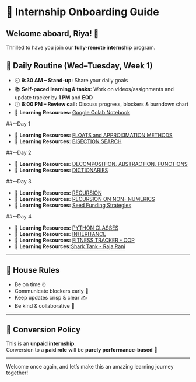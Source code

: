 # 🌟 Internship Onboarding Guide

## Welcome aboard, Riya! 🎉
Thrilled to have you join our **fully-remote internship** program.  

## 📅 Daily Routine (Wed–Tuesday, Week 1)
- 🕤 **9:30 AM – Stand-up:** Share your daily goals  
- 📚 **Self-paced learning & tasks:** Work on videos/assignments and update tracker by **1 PM** and **EOD**  
- 🕕 **6:00 PM – Review call:** Discuss progress, blockers & burndown chart  
- 🔗 **Learning Resources:** [Google Colab Notebook](https://colab.research.google.com/drive/1DfEu0qu1BA506R8cpkPZ4wZVJWG8sQoo)

##--Day 1 
- 🔗 **Learning Resources:** [FLOATS and APPROXIMATION METHODS](https://www.youtube.com/watch?v=PJ_5VNvJGtA&list=PLUl4u3cNGP62A-ynp6v6-LGBCzeH3VAQB&index=6)
- 🔗 **Learning Resources:** [BISECTION SEARCH](https://www.youtube.com/watch?v=PJ_5VNvJGtA&list=PLUl4u3cNGP62A-ynp6v6-LGBCzeH3VAQB&index=6)

##--Day 2 
- 🔗 **Learning Resources:** [DECOMPOSITION, ABSTRACTION, FUNCTIONS](https://www.youtube.com/watch?v=Qf6OVR8MLnU&list=PLUl4u3cNGP62A-ynp6v6-LGBCzeH3VAQB&index=7)
- 🔗 **Learning Resources:** [DICTIONARIES](https://www.youtube.com/watch?v=lTgLOuaQsvk&list=PLUl4u3cNGP62A-ynp6v6-LGBCzeH3VAQB&index=14)

##--Day 3
- 🔗 **Learning Resources:** [RECURSION](https://www.youtube.com/watch?v=Bbyp4VRbmyY&list=PLUl4u3cNGP62A-ynp6v6-LGBCzeH3VAQB&index=15)
- 🔗 **Learning Resources:** [RECURSION ON NON- NUMERICS](https://www.youtube.com/watch?v=2XxGplWqXVQ&list=PLUl4u3cNGP62A-ynp6v6-LGBCzeH3VAQB&index=16)
- 🔗 **Learning Resources:** [Seed Funding Strategies](https://www.youtube.com/watch?v=iR8XrqT7icY)

##--Day 4
- 🔗 **Learning Resources:** [PYTHON CLASSES](https://www.youtube.com/watch?v=tsMrUdynbQQ&list=PLUl4u3cNGP62A-ynp6v6-LGBCzeH3VAQB&index=17)
- 🔗 **Learning Resources:** [INHERITANCE](https://www.youtube.com/watch?v=rgM7Z9BNm1s&list=PLUl4u3cNGP62A-ynp6v6-LGBCzeH3VAQB&index=19)
- 🔗 **Learning Resources:** [FITNESS TRACKER - OOP ](https://www.youtube.com/watch?v=-wyc5FwzkcM&list=PLUl4u3cNGP62A-ynp6v6-LGBCzeH3VAQB&index=20)
- 🔗 **Learning Resources:**[Shark Tank - Raja Rani](https://www.youtube.com/watch?v=9HXfP_Kfw7Y)

---

## 📜 House Rules
- Be on time ⏰  
- Communicate blockers early 🛑  
- Keep updates crisp & clear ✍️  
- Be kind & collaborative 🤝  

---

## 💼 Conversion Policy
This is an **unpaid internship**.  
Conversion to a **paid role** will be **purely performance-based** 🚀  

---
Welcome once again, and let’s make this an amazing learning journey together!  
